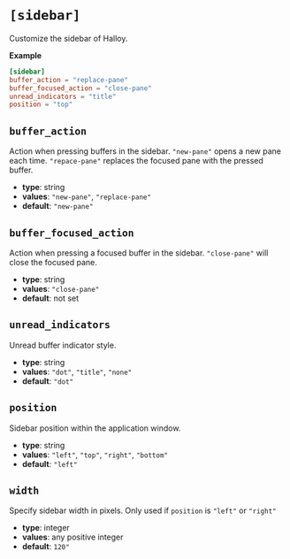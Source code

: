 # `[sidebar]`

Customize the sidebar of Halloy.

**Example**

```toml
[sidebar]
buffer_action = "replace-pane"
buffer_focused_action = "close-pane"
unread_indicators = "title"
position = "top"
```

## `buffer_action`

Action when pressing buffers in the sidebar. `"new-pane"` opens a new pane each time. `"repace-pane"` replaces the focused pane with the pressed buffer.

- **type**: string
- **values**: `"new-pane"`, `"replace-pane"`
- **default**: `"new-pane"`

## `buffer_focused_action`

Action when pressing a focused buffer in the sidebar. `"close-pane"` will close the focused pane.

- **type**: string
- **values**: `"close-pane"`
- **default**: not set

## `unread_indicators`

Unread buffer indicator style.

- **type**: string
- **values**: `"dot"`, `"title"`, `"none"`
- **default**: `"dot"`

## `position`

Sidebar position within the application window.

- **type**: string
- **values**: `"left"`, `"top"`, `"right"`, `"bottom"`
- **default**: `"left"`

## `width`

Specify sidebar width in pixels. Only used if `position` is `"left"` or `"right"`

- **type**: integer
- **values**: any positive integer
- **default**: `120"`
